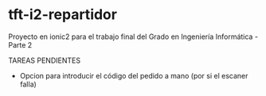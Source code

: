 # tft-i2-repartidor
Proyecto en ionic2 para el trabajo final del Grado en Ingeniería Informática - Parte 2

TAREAS PENDIENTES

- Opcion para introducir el código del pedido a mano (por si el escaner falla)